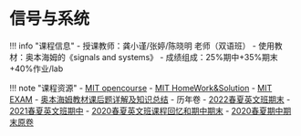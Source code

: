 # 信号与系统
!!! info "课程信息"
    - 授课教师：龚小谨/张婷/陈晓明 老师（双语班）
    - 使用教材：奥本海姆的《signals and systems》
    - 成绩组成：25%期中+35%期末+40%作业/lab

!!! note "课程资源"
    - [MIT opencourse](https://ocw.mit.edu/courses/6-003-signals-and-systems-fall-2011/)
    - [MIT HomeWork&Solution](https://ocw.mit.edu/courses/6-003-signals-and-systems-fall-2011/pages/assignments/)
    - [MIT EXAM](https://ocw.mit.edu/courses/6-003-signals-and-systems-fall-2011/pages/exams/)
    - [奥本海姆教材课后题详解及知识总结](https://mp.weixin.qq.com/s/_aX09puJKBCUTYY5CW6D-w)
    - 历年卷
        - [2022春夏英文班期末](https://www.cc98.org/topic/5347705)
        - [2021春夏英文班期中](https://www.cc98.org/topic/5125092)
        - [2020春夏英文班课程回忆和期中期末](https://www.cc98.org/topic/4935927)
        - [2020春夏期中期末原卷](https://www.cc98.org/topic/4940929)

